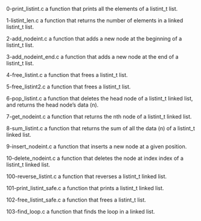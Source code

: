 0-print_listint.c			a function that prints all the elements of a listint_t list.

1-listint_len.c				a function that returns the number of elements in a linked listint_t list.

2-add_nodeint.c				a function that adds a new node at the beginning of a listint_t list.

3-add_nodeint_end.c			a function that adds a new node at the end of a listint_t list.

4-free_listint.c			a function that frees a listint_t list.

5-free_listint2.c			a function that frees a listint_t list.

6-pop_listint.c				a function that deletes the head node of a listint_t linked list, and returns the head node’s data (n).

7-get_nodeint.c				a function that returns the nth node of a listint_t linked list.

8-sum_listint.c				a function that returns the sum of all the data (n) of a listint_t linked list.

9-insert_nodeint.c			a function that inserts a new node at a given position.

10-delete_nodeint.c			a function that deletes the node at index index of a listint_t linked list.

100-reverse_listint.c			a function that reverses a listint_t linked list.

101-print_listint_safe.c		a function that prints a listint_t linked list.

102-free_listint_safe.c			a function that frees a listint_t list.

103-find_loop.c				a function that finds the loop in a linked list.

